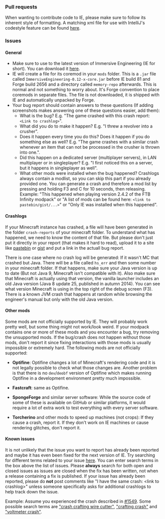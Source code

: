 ### Pull requests
When wanting to contribute code to IE, please make sure to follow its inherent style of formatting.
A matching xml file for use with IntelliJ's codestyle feature can be found [here](https://gist.github.com/BluSunrize/5c05af8f29de9581426551d9b29b1809).

### Issues
#### General
- Make sure to use to the latest version of Immersive Engineering (IE for short). You can download it [here](http://minecraft.curseforge.com/projects/immersive-engineering).
- IE will create a file for its coremod in your `mods` folder. This is a `.jar` file called `ImmersiveEngineering-0.12-x-core.jar` before IE build 81 and Forge build 2656 and a directory called `memory-repo` afterwards. This is normal and not something to worry about. It's Forge convention to place coremods in separate files. The file is not downloaded, it is shipped with IE and automatically unpacked by Forge.
- Your bug report should contain answers to these questions (If adding screenshots makes answering one of these questions easier, add them):
  - What is the bug? E.g. "The game crashed with this crash report: `<Link to crashlog>`".
  - What did you do to make it happen? E.g. "I threw a revolver into a crusher".
  - Does it happen every time you do this? Does it happen if you do something else as well? E.g. "The game crashes with a similar crash whenever an item that can not be processed in the crusher is thrown into one.".
  - Did this happen on a dedicated server (multiplayer servers), in LAN multiplayer or in singleplayer? E.g. "I first noticed this on a server, but it happens in singleplayer as well".
  - What other mods were installed when the bug happened? Crashlogs always contain a modlist, so you can skip this part if you already provided one. You can generate a crash and therefore a mod list by pressing and holding F3 and C for 10 seconds, then releasing. Example: "This happened when playing version 2.4.2 of the FTB Infinity modpack" or "A list of mods can be found here: `<link to pastebin/gist/...>`" or "Only IE was installed when this happened".

#### Crashlogs
If your Minecraft instance has crashed, a file will have been generated in the folder `crash-reports` of your minecraft folder. To understand what has happened, we need to know the content of that file. But please don't just put it directly in your report (that makes it hard to read), upload it to a site like [pastebin](http://pastebin.com) or [gist](http://gist.github.com) and put a link in the actuall bug report.

There is one case where no crash log will be generated: If it wasn't MC that crashed but Java. There will be a file called `hs_err` and then some number in your minecraft folder. If that happens, make sure your Java version is up to date (But not Java 9, Minecraft isn't compatible with it). Also make sure that Minecraft is actually using that version, the vanilla launcher includes an old Java version (Java 8 update 25, published in autumn 2014). You can see what version Minecraft is using in the top right of the debug screen (F3). There is a known JVM crash that happens at random while browsing the engineer's manual but only with the old Java version.

#### Other mods
Some mods are not officially supported by IE. They will probably work pretty well, but some thing might not work/look weird. If your modpack contains one or more of these mods and you encounter a bug, try removing the unsupported mods. If the bug/crash does not happen without those mods, don't report it since fixing interactions with those mods is usually impossible or extremely hard. The following mods are not officially supported:

- **Optifine**: Optifine changes a lot of Minecraft's rendering code and it is not legally possible to check what those changes are. Another problem is that there is no `dev`/`deobf` version of Optifine which makes running Optifine in a development environment pretty much impossible.

- **Fastcraft**: same as Optifine.

- **SpongeForge** and similar server software: While the source code of some of these is available on GitHub or similar platforms, it would require a lot of extra work to test everything with every server software.

- **Torcherino** and other mods to speed up machines (not crops): If they cause a crash, report it. If they don't work on IE machines or cause rendering glitches, don't report it.

#### Known issues
 It is not unlikely that the issue you want to report has already been reported and maybe it has even been fixed for the next version of IE. Try searching for different terms related to your issue [here](https://github.com/Blusunrize/ImmersiveEngineering/issues?utf8=%E2%9C%93&q=is%3Aissue+). You can enter search terms in the box above the list of issues. Please <b>always</b> search for both open and closed issues as issues are closed when the fix has been written, not when a release containing a fix is published. If your issue has already been reported, please do <b>not</b> post comments like "I have the same crash: &lt;link to crashlog&gt;" unless someone specifically asks for additional crashlogs to help track down the issue.
 
Example: Assume you experienced the crash described in [#1549](https://github.com/BluSunrize/ImmersiveEngineering/issues/1549). Some possible search terms are ["crash crafting wire cutter"](https://github.com/BluSunrize/ImmersiveEngineering/issues?utf8=%E2%9C%93&q=is%3Aissue%20crash%20crafting%20wire%20cutter%20), ["crafting crash"](https://github.com/BluSunrize/ImmersiveEngineering/issues?utf8=%E2%9C%93&q=is%3Aissue%20crafting%20crash) and ["voltmeter crash"](https://github.com/BluSunrize/ImmersiveEngineering/issues?utf8=%E2%9C%93&q=is%3Aissue%20voltmeter%20crash).